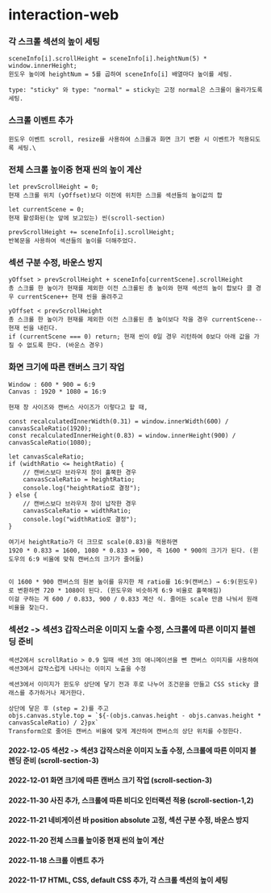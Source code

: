 # interaction-web

### 각 스크롤 섹션의 높이 세팅

    sceneInfo[i].scrollHeight = sceneInfo[i].heightNum(5) * window.innerHeight;
    윈도우 높이에 heightNum = 5를 곱하여 sceneInfo[i] 배열마다 높이를 세팅.

    type: "sticky" 와 type: "normal" = sticky는 고정 normal은 스크롤이 올라가도록 세팅.

### 스크롤 이벤트 추가

    윈도우 이벤트 scroll, resize를 사용하여 스크롤과 화면 크기 변환 시 이벤트가 적용되도록 세팅.\

### 전체 스크롤 높이중 현재 씬의 높이 계산

    let prevScrollHeight = 0;
    현재 스크롤 위치 (yOffset)보다 이전에 위치한 스크롤 섹션들의 높이값의 합

    let currentScene = 0;
    현재 활성화된(눈 앞에 보고있는) 씬(scroll-section)

    prevScrollHeight += sceneInfo[i].scrollHeight;
    반복문을 사용하여 섹션들의 높이를 더해주었다.

### 섹션 구분 수정, 바운스 방지

    yOffset > prevScrollHeight + sceneInfo[currentScene].scrollHeight
    총 스크롤 한 높이가 현재를 제외한 이전 스크롤된 총 높이와 현재 섹션의 높이 합보다 클 경우 currentScene++ 현재 씬을 올려주고

    yOffset < prevScrollHeight
    총 스크롤 한 높이가 현재를 제외한 이전 스크롤된 총 높이보다 작을 경우 currentScene-- 현재 씬을 내린다.
    if (currentScene === 0) return; 현재 씬이 0일 경우 리턴하여 0보다 아래 값을 가질 수 없도록 한다. (바운스 경우)

### 화면 크기에 따른 캔버스 크기 작업

    Window : 600 * 900 = 6:9
    Canvas : 1920 * 1080 = 16:9

    현재 창 사이즈와 캔버스 사이즈가 이렇다고 할 때,

    const recalculatedInnerWidth(0.31) = window.innerWidth(600) / canvasScaleRatio(1920);
    const recalculatedInnerHeight(0.83) = window.innerHeight(900) / canvasScaleRatio(1080);

    let canvasScaleRatio;
    if (widthRatio <= heightRatio) {
        // 캔버스보다 브라우저 창이 홀쭉한 경우
        canvasScaleRatio = heightRatio;
        console.log("heightRatio로 결정");
    } else {
        // 캔버스보다 브라우저 창이 납작한 경우
        canvasScaleRatio = widthRatio;
        console.log("widthRatio로 결정");
    }

    여기서 heightRatio가 더 크므로 scale(0.83)을 적용하면
    1920 * 0.833 = 1600, 1080 * 0.833 = 900, 즉 1600 * 900의 크기가 된다. (윈도우의 6:9 비율에 맞춰 캔버스의 크기가 줄어듦)


    이 1600 * 900 캔버스의 원본 높이를 유지한 채 ratio를 16:9(캔버스) → 6:9(윈도우)로 변환하면 720 * 1080이 된다. (윈도우와 비슷하게 6:9 비율로 홀쭉해짐)
    이걸 구하는 게 600 / 0.833, 900 / 0.833 계산 식. 줄어든 scale 만큼 나눠서 원래 비율을 찾는다.

### 섹션2 -> 섹션3 갑작스러운 이미지 노출 수정, 스크롤에 따른 이미지 블렌딩 준비

    섹션2에서 scrollRatio > 0.9 일때 섹션 3의 애니메이션을 뺀 캔버스 이미지를 사용하여 섹션3에서 갑작스럽게 나타나는 이미지 노출을 수정

    섹션3에서 이미지가 윈도우 상단에 닿기 전과 후로 나누어 조건문을 만들고 CSS sticky 클래스를 추가하거나 제거한다.

    상단에 닿은 후 (step = 2)를 주고
    objs.canvas.style.top = `${-(objs.canvas.height - objs.canvas.height * canvasScaleRatio) / 2}px`
    Transform으로 줄어든 캔버스 비율에 맞게 계산하여 캔버스의 상단 위치를 수정한다.

#### 2022-12-05 섹션2 -> 섹션3 갑작스러운 이미지 노출 수정, 스크롤에 따른 이미지 블렌딩 준비 (scroll-section-3)

#### 2022-12-01 화면 크기에 따른 캔버스 크기 작업 (scroll-section-3)

#### 2022-11-30 사진 추가, 스크롤에 따른 비디오 인터랙션 적용 (scroll-section-1,2)

#### 2022-11-21 네비게이션 바 position absolute 고정, 섹션 구분 수정, 바운스 방지

#### 2022-11-20 전체 스크롤 높이중 현재 씬의 높이 계산

#### 2022-11-18 스크롤 이벤트 추가

#### 2022-11-17 HTML, CSS, default CSS 추가, 각 스크롤 섹션의 높이 세팅

